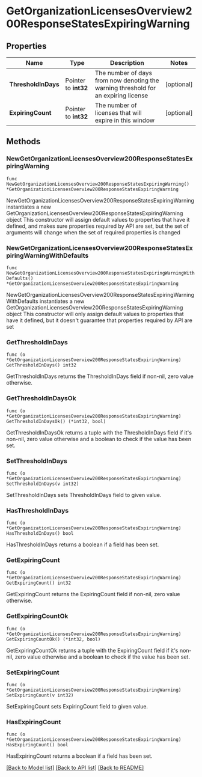 # GetOrganizationLicensesOverview200ResponseStatesExpiringWarning

## Properties

Name | Type | Description | Notes
------------ | ------------- | ------------- | -------------
**ThresholdInDays** | Pointer to **int32** | The number of days from now denoting the warning threshold for an expiring license | [optional] 
**ExpiringCount** | Pointer to **int32** | The number of licenses that will expire in this window | [optional] 

## Methods

### NewGetOrganizationLicensesOverview200ResponseStatesExpiringWarning

`func NewGetOrganizationLicensesOverview200ResponseStatesExpiringWarning() *GetOrganizationLicensesOverview200ResponseStatesExpiringWarning`

NewGetOrganizationLicensesOverview200ResponseStatesExpiringWarning instantiates a new GetOrganizationLicensesOverview200ResponseStatesExpiringWarning object
This constructor will assign default values to properties that have it defined,
and makes sure properties required by API are set, but the set of arguments
will change when the set of required properties is changed

### NewGetOrganizationLicensesOverview200ResponseStatesExpiringWarningWithDefaults

`func NewGetOrganizationLicensesOverview200ResponseStatesExpiringWarningWithDefaults() *GetOrganizationLicensesOverview200ResponseStatesExpiringWarning`

NewGetOrganizationLicensesOverview200ResponseStatesExpiringWarningWithDefaults instantiates a new GetOrganizationLicensesOverview200ResponseStatesExpiringWarning object
This constructor will only assign default values to properties that have it defined,
but it doesn't guarantee that properties required by API are set

### GetThresholdInDays

`func (o *GetOrganizationLicensesOverview200ResponseStatesExpiringWarning) GetThresholdInDays() int32`

GetThresholdInDays returns the ThresholdInDays field if non-nil, zero value otherwise.

### GetThresholdInDaysOk

`func (o *GetOrganizationLicensesOverview200ResponseStatesExpiringWarning) GetThresholdInDaysOk() (*int32, bool)`

GetThresholdInDaysOk returns a tuple with the ThresholdInDays field if it's non-nil, zero value otherwise
and a boolean to check if the value has been set.

### SetThresholdInDays

`func (o *GetOrganizationLicensesOverview200ResponseStatesExpiringWarning) SetThresholdInDays(v int32)`

SetThresholdInDays sets ThresholdInDays field to given value.

### HasThresholdInDays

`func (o *GetOrganizationLicensesOverview200ResponseStatesExpiringWarning) HasThresholdInDays() bool`

HasThresholdInDays returns a boolean if a field has been set.

### GetExpiringCount

`func (o *GetOrganizationLicensesOverview200ResponseStatesExpiringWarning) GetExpiringCount() int32`

GetExpiringCount returns the ExpiringCount field if non-nil, zero value otherwise.

### GetExpiringCountOk

`func (o *GetOrganizationLicensesOverview200ResponseStatesExpiringWarning) GetExpiringCountOk() (*int32, bool)`

GetExpiringCountOk returns a tuple with the ExpiringCount field if it's non-nil, zero value otherwise
and a boolean to check if the value has been set.

### SetExpiringCount

`func (o *GetOrganizationLicensesOverview200ResponseStatesExpiringWarning) SetExpiringCount(v int32)`

SetExpiringCount sets ExpiringCount field to given value.

### HasExpiringCount

`func (o *GetOrganizationLicensesOverview200ResponseStatesExpiringWarning) HasExpiringCount() bool`

HasExpiringCount returns a boolean if a field has been set.


[[Back to Model list]](../README.md#documentation-for-models) [[Back to API list]](../README.md#documentation-for-api-endpoints) [[Back to README]](../README.md)


